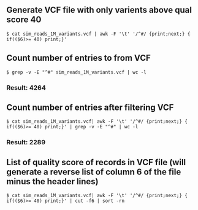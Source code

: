 ## Generate VCF file with only varients above qual score 40
	$ cat sim_reads_1M_variants.vcf | awk -F '\t' '/^#/ {print;next;} { if(($6)>= 40) print;}'

## Count number of entries to from VCF
	$ grep -v -E "^#" sim_reads_1M_variants.vcf | wc -l

### Result: 4264

## Count number of entries after filtering VCF
	$ cat sim_reads_1M_variants.vcf| awk -F '\t' '/^#/ {print;next;} { if(($6)>= 40) print;}' | grep -v -E "^#" | wc -l

### Result: 2289

## List of quality score of records in VCF file (will generate a reverse list of column 6 of the file minus the header lines)
	$ cat sim_reads_1M_variants.vcf| awk -F '\t' '/^#/ {print;next;} { if(($6)>= 40) print;}' | cut -f6 | sort -rn